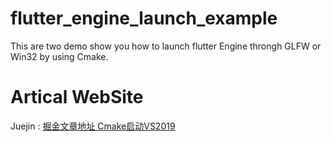 # flutter_engine_launch_example
This are two demo show you how to launch flutter Engine throngh GLFW or Win32 by using Cmake. 

# Artical WebSite
Juejin : [掘金文章地址  Cmake启动VS2019]()
